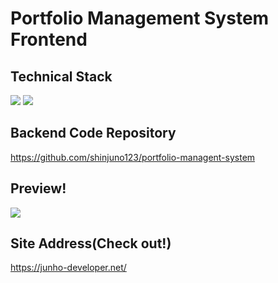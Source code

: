 # Portfolio Management System Frontend

## Technical Stack
<img src="https://img.shields.io/badge/Angular-DD0031?style=for-the-badge&logo=angular&logoColor=white"> <img src="https://img.shields.io/badge/Bootstrap-563D7C?style=for-the-badge&logo=bootstrap&logoColor=white">
## Backend Code Repository
https://github.com/shinjuno123/portfolio-managent-system

## Preview!
<img src="https://github.com/shinjuno123/portfolio-management-client/assets/72008909/d7381ebf-493f-44ca-b749-774fe7b398b7">



## Site Address(Check out!)
https://junho-developer.net/ 
